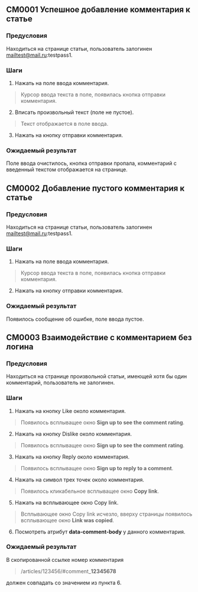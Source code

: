 ## CM0001 Успешное добавление комментария к статье

### Предусловия

Находиться на странице статьи, пользователь залогинен mailtest@mail.ru:testpass1.

### Шаги

1. Нажать на поле ввода комментария.
> Курсор ввода текста в поле, появилась кнопка отправки комментария.
2. Вписать произвольный текст (поле не пустое).
> Текст отображается в поле ввода.
3. Нажать на кнопку отправки комментария.

### Ожидаемый результат

Поле ввода очистилось, кнопка отправки пропала, комментарий с введенный текстом отображается на странице.

## CM0002 Добавление пустого комментария к статье

### Предусловия

Находиться на странице статьи, пользователь залогинен mailtest@mail.ru:testpass1.

### Шаги

1. Нажать на поле ввода комментария.
> Курсор ввода текста в поле, появилась кнопка отправки комментария.
2. Нажать на кнопку отправки комментария.

### Ожидаемый результат

Появилось сообщение об ошибке, поле ввода пустое.

## CM0003 Взаимодействие с комментарием без логина

### Предусловия

Находиться на странице произвольной статьи, имеющей хотя бы один комментарий, пользователь не залогинен.

### Шаги

1. Нажать на кнопку Like около комментария.
> Появилось всплыващее окно **Sign up to see the comment rating**.
2. Нажать на кнопку Dislike около комментария.
> Появилось всплыващее окно **Sign up to see the comment rating**.
3. Нажать на кнопку Reply около комментария.
> Появилось всплыващее окно **Sign up to reply to a comment**.
4. Нажать на символ трех точек около комментария.
> Появилось кликабельное всплыващее окно **Copy link**.
5. Нажать на всплывающее окно Copy link.
> Всплывающее окно Copy link исчезло, вверху страницы появилось всплывающее окно **Link was copied**.
6. Посмотреть атрибут **data-comment-body** у данного комментария.

### Ожидаемый результат

В скопированной ссылке номер комментария
> /articles/123456/#comment_**12345678**

должен совпадать со значением из пункта 6.


